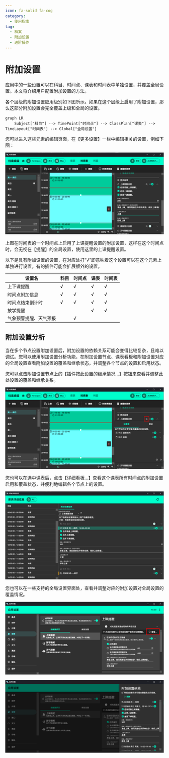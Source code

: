 ```yaml
---
icon: fa-solid fa-cog
category:
  - 使用指南
tag:
  - 档案
  - 附加设置
  - 进阶操作
---
```


# 附加设置

应用中的一些设置可以在科目、时间点、课表和时间表中单独设置，并覆盖全局设置。本文将介绍用户配置附加设置的方法。

各个层级的附加设置应用级别如下图所示。如果在这个层级上启用了附加设置，那么这部分附加设置会完全覆盖上级和全局的设置。

``` mermaid
graph LR
    Subject["科目"] --> TimePoint["时间点"] --> ClassPlan["课表"] --> TimeLayout["时间表"] --> Global["全局设置"]
```

您可以进入这些元素的编辑页面，在【更多设置】一栏中编辑相关的设置，例如下图：

![1726367343980](image/attached-settings/1726367343980.png)

上图在时间表的一个时间点上启用了上课提醒设置的附加设置，这样在这个时间点时，会无视在【提醒】的全局设置，使用这里的上课提醒设置。

以下是具有附加设置的设置，在对应处打“√”即意味着这个设置可以在这个元素上单独进行设置。有的插件可能会扩展额外的设置。

| 设置名 | 科目 | 时间点 | 课表 | 时间表 |
| -- | -- | -- | -- | -- |
| 上下课提醒 | √ | √ | √ | √ |
| 时间点附加信息 | √ | √ | √ | √ |
| 时间点结束倒计时 | √ | √ | √ | √ |
| 放学提醒 |  |  | √ | √ |
| 气象预警提醒、天气预报 | | √ | |  |

## 附加设置分析

当在多个节点设置附加设置后，附加设置的依赖关系可能会变得比较复杂，且难以调试。您可以使用附加设置分析功能，在附加设置节点、课表看板和附加设置对应的全局设置查看附加设置的覆盖和继承状态，并调整各个节点的设置和启用状态。

您可以点击附加设置节点上的【插件按此设置的继承情况…】按钮来查看并调整此处设置的覆盖和继承关系。

![1726367740073](image/attached-settings/1726367740073.png)

您也可以在选中课表后，点击【详细看板…】查看这个课表所有时间点的附加设置启用和覆盖状态，并便利地编辑各个节点上的设置。

![1726322916008](image/attached-settings/advanced/1726322916008.png)

您也可以在一些支持的全局设置界面处，查看并调整对应的附加设置对全局设置的覆盖情况。

![1726368035540](image/attached-settings/1726368035540.png)

![1726368211860](image/attached-settings/1726368211860.png)
